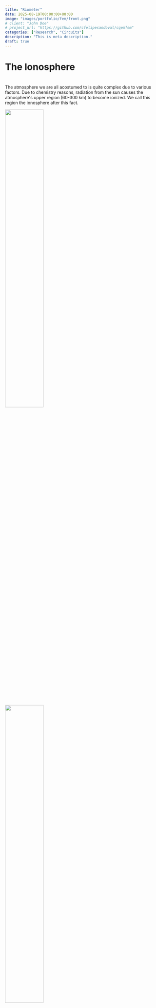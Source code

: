 ```yaml
---
title: "Riometer"
date: 2025-08-19T00:00:00+00:00
image: "images/portfolio/fem/front.png"
# client: "John Doe"
# project_url: "https://github.com/cfelipesandoval/cqemfem"
categories: ["Research", "Circuits"]
description: "This is meta description."
draft: true
---
```


<h4 class="text-center" style="font-size: 30px">
The Ionosphere
</h4>

The atmosphere we are all acostumed to is quite complex due to various factors. Due to chemistry reasons, radiation from the sun causes the atmosphere's upper region (60-300 km) to become ionized. We call this region the ionosphere after this fact.

<div class="row" >
  <div class="column">
    <img src="/images/portfolio/riometer/atmospherecomposition.png" style="width:50%">
  </div>
  <div class="column">
    <img src="/images/portfolio/riometer/chemistryreasons.png" style="width:50%">
  </div>
</div>

Atmospheric Composition | Chemical Reactions

<h4 class="text-center" style="font-size: 30px">
Relative Ionospheric Opacity Meters
</h4>

Riometers are a tool to study the composition of the ionosphere through passive means. The idea is to "listen" to cosmic radio noise pass through the ionosphere

For my capstone at Purdue, I worked on creating a Finite Element Method for Electromagnetics tool for the Computational Quantum Electromagnetics lab. The goal was to make an easily accesible tool that could calculate all the possible modes that may propagate in specific geometries.

<h4 class="text-center" style="font-size: 30px">
<br>How I made it
</h4>

To build up to the final 3D Potential Based tool, I began working my way up to understand the FEM for electromagnetics starting with the 1D case. 

A lot of the project's math was based off of Jin's textbook [Theory and Computation of Electromagnetic Fields](https://www.amazon.com/Theory-Computation-Electromagnetic-Fields-Jian-Ming/dp/0470533595).

<h4 style="font-size: 25px">
<br>1D Simulation
</h4>

<img src="/images/portfolio/fem/1d.png" class="postimage">

This is a plot made with the [1D-FEM](https://github.com/cfelipesandoval/cqemfem/tree/main/1D_FEM) numerical solver of a wave propagating into a different media at the center of the image. Although the colors could use some imporvement, the accuracy was surprisingly good for something I put together in a few hours.

The goal for this was just to learn more or less how the process would work for higher dimensions, however, I did not include any sort of object oriented concepts for this one as it seemed like overkill.

<h4 style="font-size: 25px">
<br>2D Simulation
</h4>

Here's a couple of pictures of what my [2D-FEM](https://github.com/cfelipesandoval/cqemfem/tree/main/2D_FEM) code does

<img src="/images/portfolio/fem/2d.jpg" class="postimage">

These are essentially plots of two modes that propagate through a slice of a rectangular waveguide with perfectly conducting walls.

To calculate the modes with the finite element method, a mesh of each waveguide with triangular elements is created in [Cubit](https://coreform.com/coreform-cubit/), and then fed into the program. In the repo, the "ReadAbaqusMesh.py" file deals with this part of the process.

<img src="/images/portfolio/fem/disc.png" class="postimage">

I thought this next one was cool, and proved to me that the code should (at least in theory) work for any arbitrary shape.

<img src="/images/portfolio/fem/2d_circ.png" class="postimage" style="max-width:400px">

<h4 style="font-size: 25px">
<br>3D Simulation
</h4>

Finally, the goal of this project was to reach the stage where the modes for a 3-dimensional cavity could be calculated with [3D-FEM](https://github.com/cfelipesandoval/cqemfem/tree/main/3D_Potential_FEM). This simulation was done in two ways, first with scalar basis functions for scalar, then with vector ones for a potential-based formulation.

The meshing process was similar as in the 2D case, where tetrahedral elements are used to discretize the cavities. 

For the potential-based formulation, my code calculates the contribution of each element with the help of an eigensolver. Each contribution has the form of a vector field, and in the end a plot can be made with the magnitudes of each vector.


<img src="/images/portfolio/fem/3d.png" class="postimage" style="max-width:400px">

This plot is made from two slices of the cavity on perpendicular axes.

<h4 class="text-center" style="font-size: 30px">
<br>Outcomes
</h4>

With the help of a few of the other people working on parallel projects, we presented at Purdue's Research Expo. This is an opportunity where undergraduate students participating in research can share their projects through a poster presentation.

Here's a picture of me at the poster presentation.

<img src="/images/portfolio/fem/presenting.jpg" class="postimage">

And here's the poster I made for it.

<img src="/images/portfolio/fem/presentation.png" class="postimage">